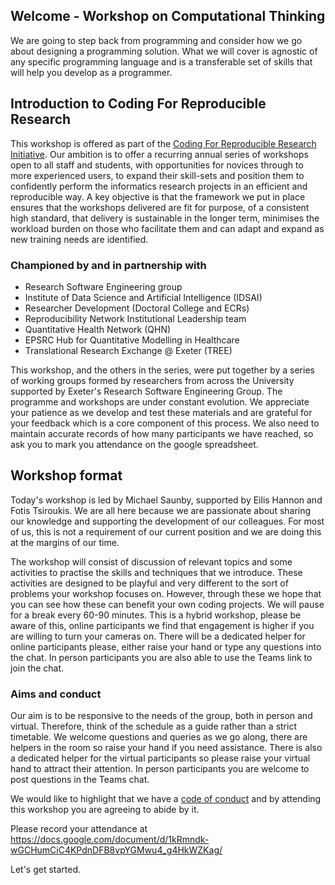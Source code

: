 ## Welcome - Workshop on Computational Thinking

We are going to step back from programming and consider how we go about designing a programming solution. What we will cover is agnostic of any specific programming language and is a transferable set of skills that will help you develop as a programmer.


## Introduction to Coding For Reproducible Research

This workshop is offered as part of the [Coding For Reproducible Research Initiative](https://uniexeterrse.github.io/workshop-homepage/). 
Our ambition is to offer a recurring annual series of workshops open to all staff and students, with opportunities for novices through to more experienced users, to expand their skill-sets and position them to confidently perform the informatics research projects in an efficient and reproducible way. A key objective is that the framework we put in place ensures that the workshops delivered are fit for purpose, of a consistent high standard, that delivery is sustainable in the longer term, minimises the workload burden on those who facilitate them and can adapt and expand as new training needs are identified.


### Championed by and in partnership with

- Research Software Engineering group
- Institute of Data Science and Artificial Intelligence (IDSAI)
- Researcher Development (Doctoral College and ECRs)
- Reproducibility Network Institutional Leadership team
- Quantitative Health Network (QHN) 
- EPSRC Hub for Quantitative Modelling in Healthcare
- Translational Research Exchange @ Exeter (TREE)

This workshop, and the others in the series, were put together by a series of working groups formed by researchers from across the University supported by Exeter's Research Software Engineering Group. The programme and workshops are under constant evolution. We appreciate your patience as we develop and test these materials and are grateful for your feedback which is a core component of this process. We also need to maintain accurate records of how many participants we have reached, so ask you to mark you attendance on the google spreadsheet.


## Workshop format

Today's workshop is led by Michael Saunby, supported by Eilis Hannon and Fotis Tsiroukis. We are all here because we are passionate about sharing our knowledge and supporting the development of our colleagues. For most of us, this is not a requirement of our current position and we are doing this at the margins of our time.

The workshop will consist of discussion of relevant topics and some activities to practise the skills and techniques that we introduce. These activities are designed to be playful and very different to the sort of problems your workshop focuses on. However, through these we hope that you can see how these can benefit your own coding projects. We will pause for a break every 60-90 minutes.  This is a hybrid workshop, please be aware of this, online participants we find that engagement is higher if you are willing to turn your cameras on. There will be a dedicated helper for online participants please, either raise your hand or type any questions into the chat. In person participants you are also able to use the Teams link to join the chat. 


### Aims and conduct

Our aim is to be responsive to the needs of the group, both in person and virtual. Therefore, think of the schedule as a guide rather than a strict timetable. We welcome questions and queries as we go along, there are helpers in the room so raise your hand if you need assistance. There is also a dedicated helper for the virtual participants so please raise your virtual hand to attract their attention. In person participants you are welcome to post questions in the Teams chat.  

We would like to highlight that we have a [code of conduct](https://uniexeterrse.github.io/computational-thinking/code.html) and by attending this workshop you are agreeing to abide by it. 

Please record your attendance at https://docs.google.com/document/d/1kRmndk-wGCHumCiC4KPdnDFB8vpYGMwu4_g4HkWZKag/

Let's get started.
